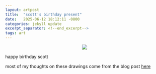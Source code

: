 ```yaml
---
layout: artpost
title:  "scott's birthday present"
date:   2025-06-12 18:12:11 -0800
categories: jekyll update 
excerpt_separator: <!--end_excerpt-->
tags: art
---
```

<p align="center">
    <img src="../../../../../../../assets/images/scott2025.jpg">
</p>
<!--end_excerpt-->

happy birthday scott

most of my thoughts on these drawings come from the blog post [here](https://koralreeef.github.io/jekyll/update/2025/06/16/ideas.html)